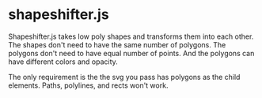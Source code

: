 # shapeshifter.js

Shapeshifter.js takes low poly shapes and transforms them into each other. The shapes don't need to have the same number of polygons. The polygons don't need to have equal number of points. And the polygons can have different colors and opacity.

The only requirement is the the svg you pass has polygons as the child elements. Paths, polylines, and rects won't work.
